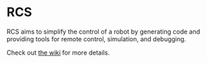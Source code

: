
# RCS

RCS aims to simplify the control of a robot by generating code and providing
tools for remote control, simulation, and debugging.

Check out [the wiki](/Robosoc-Southampton/RCS/wiki) for more details.

